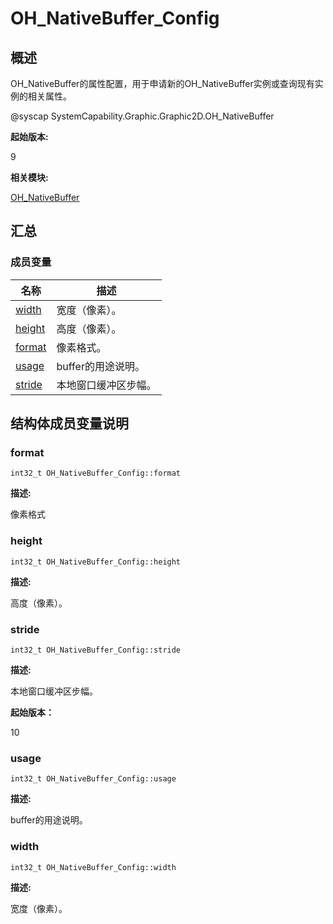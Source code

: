 # OH_NativeBuffer_Config


## 概述

OH_NativeBuffer的属性配置，用于申请新的OH_NativeBuffer实例或查询现有实例的相关属性。

\@syscap SystemCapability.Graphic.Graphic2D.OH_NativeBuffer

**起始版本:**

9

**相关模块:**

[OH_NativeBuffer](_o_h___native_buffer.md)


## 汇总


### 成员变量

| 名称 | 描述 |
| -------- | -------- |
| [width](#width) | 宽度（像素）。 |
| [height](#height) | 高度（像素）。 |
| [format](#format) | 像素格式。 |
| [usage](#usage) | buffer的用途说明。 |
| [stride](#stride) | 本地窗口缓冲区步幅。 |


## 结构体成员变量说明


### format

```
int32_t OH_NativeBuffer_Config::format
```

**描述:**

像素格式


### height

```
int32_t OH_NativeBuffer_Config::height
```

**描述:**

高度（像素）。


### stride

```
int32_t OH_NativeBuffer_Config::stride
```

**描述:**

本地窗口缓冲区步幅。

**起始版本：**

10


### usage

```
int32_t OH_NativeBuffer_Config::usage
```

**描述:**

buffer的用途说明。


### width

```
int32_t OH_NativeBuffer_Config::width
```

**描述:**

宽度（像素）。
